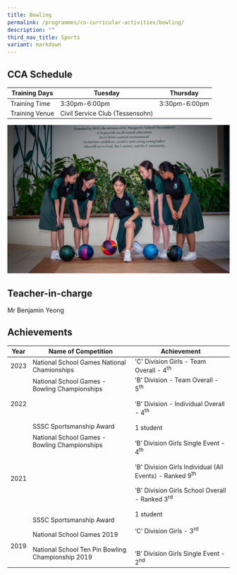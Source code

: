 ```yaml
---
title: Bowling
permalink: /programmes/co-curricular-activities/bowling/
description: ""
third_nav_title: Sports
variant: markdown
---
```

CCA Schedule
------------


| Training Days  | Tuesday  | Thursday 
| -------- | -------- | -------- | 
| Training Time     | 3:30pm-6:00pm     | 3:30pm-6:00pm     |
| Training Venue | Civil Service Club (Tessensohn)

![](/images/Bowling1.jpg)


Teacher-in-charge
-----------------

Mr Benjamin Yeong 


Achievements
------------

| Year | Name of Competition | Achievement  |
| -------- | -------- | -------- |
|2023 | National School Games National Chamionships | 'C' Division Girls - Team Overall - 4<sup>th</sup> |
| 2022 | National School Games - Bowling Championships <br><br><br><br><br>SSSC Sportsmanship Award | 'B' Division - Team Overall - 5<sup>th</sup><br><br>'B' Division - Individual Overall - 4<sup>th</sup><br><br>1 student|
|2021 |  National School Games - Bowling Championships <br><br><br><br><br><br><br><br><br><br>SSSC Sportsmanship Award | ‘B’ Division Girls Single Event - 4<sup>th</sup><br><br>'B' Division Girls Individual (All Events) - Ranked 9<sup>th</sup><br><br>'B' Division Girls School Overall - Ranked 3<sup>rd</sup><br><br>1 student|
| 2019 | National School Games 2019 <br><br> National School Ten Pin Bowling Championship 2019 | ‘C’ Division Girls - 3<sup>rd</sup> <br><br><br>‘B’ Division Girls Single Event - 2<sup>nd</sup>